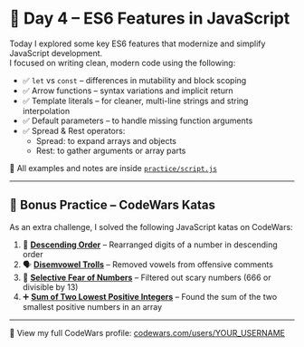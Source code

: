 # 🧠 Day 4 – ES6 Features in JavaScript

Today I explored some key ES6 features that modernize and simplify JavaScript development.  
I focused on writing clean, modern code using the following:

- ✅ `let` vs `const` – differences in mutability and block scoping  
- ✅ Arrow functions – syntax variations and implicit return  
- ✅ Template literals – for cleaner, multi-line strings and string interpolation  
- ✅ Default parameters – to handle missing function arguments  
- ✅ Spread & Rest operators:  
  - Spread: to expand arrays and objects  
  - Rest: to gather arguments or array parts  

📄 All examples and notes are inside [`practice/script.js`](practice/script.js)

---

## 🎯 Bonus Practice – CodeWars Katas

As an extra challenge, I solved the following JavaScript katas on CodeWars:

1. 🧩 [**Descending Order**](https://www.codewars.com/kata/5467e4d82edf8bbf40000155) – Rearranged digits of a number in descending order  
2. 🗣️ [**Disemvowel Trolls**](https://www.codewars.com/kata/52fba66badcd10859f00097e) – Removed vowels from offensive comments  
3. 👻 [**Selective Fear of Numbers**](https://www.codewars.com/kata/55b1fd84a24ad00b32000075) – Filtered out scary numbers (666 or divisible by 13)  
4. ➕ [**Sum of Two Lowest Positive Integers**](https://www.codewars.com/kata/558fc85d8fd1938afb000014) – Found the sum of the two smallest positive numbers in an array

---

🔗 View my full CodeWars profile: [codewars.com/users/YOUR_USERNAME](https://www.codewars.com/users/harshaggarwal101)
